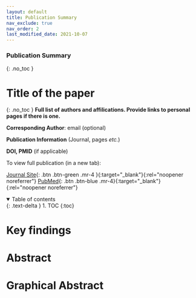 ```yaml
---
layout: default
title: Publication Summary
nav_exclude: true
nav_order: 2
last_modified_date: 2021-10-07
---
```


### Publication Summary
{: .no_toc }

# Title of the paper
{: .no_toc }
__Full list of authors and affilications. Provide links to personal pages if there is one.__

__Corresponding Author__: email (optional)

__Publication Information__ (Journal, pages _etc._)

__DOI, PMID__ (if applicable)

To view full publication (in a new tab):

[Journal Site](https://nature.com/){: .btn .btn-green .mr-4 }{:target="_blank"}{:rel="noopener noreferrer"}
[PubMed](https://pubmed.ncbi.nlm.nih.gov/){: .btn .btn-blue .mr-4}{:target="_blank"}{:rel="noopener noreferrer"}

<details open markdown="block">
  <summary>
    Table of contents
  </summary>
  {: .text-delta }
1. TOC
{:toc}
</details>

# Key findings

# Abstract

# Graphical Abstract
